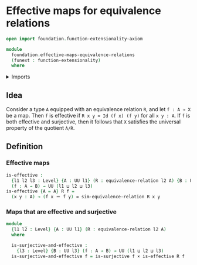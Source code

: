 # Effective maps for equivalence relations

```agda
open import foundation.function-extensionality-axiom

module
  foundation.effective-maps-equivalence-relations
  (funext : function-extensionality)
  where
```

<details><summary>Imports</summary>

```agda
open import foundation.surjective-maps funext
open import foundation.universe-levels

open import foundation-core.cartesian-product-types
open import foundation-core.equivalence-relations funext
open import foundation-core.equivalences
open import foundation-core.identity-types
```

</details>

## Idea

Consider a type `A` equipped with an equivalence relation `R`, and let
`f : A → X` be a map. Then `f` is effective if `R x y ≃ Id (f x) (f y)` for all
`x y : A`. If `f` is both effective and surjective, then it follows that `X`
satisfies the universal property of the quotient `A/R`.

## Definition

### Effective maps

```agda
is-effective :
  {l1 l2 l3 : Level} {A : UU l1} (R : equivalence-relation l2 A) {B : UU l3}
  (f : A → B) → UU (l1 ⊔ l2 ⊔ l3)
is-effective {A = A} R f =
  (x y : A) → (f x ＝ f y) ≃ sim-equivalence-relation R x y
```

### Maps that are effective and surjective

```agda
module _
  {l1 l2 : Level} {A : UU l1} (R : equivalence-relation l2 A)
  where

  is-surjective-and-effective :
    {l3 : Level} {B : UU l3} (f : A → B) → UU (l1 ⊔ l2 ⊔ l3)
  is-surjective-and-effective f = is-surjective f × is-effective R f
```
